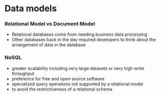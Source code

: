 # Data models
### Relational Model vs Document Model
- Relational databases come from needing business data processing
- Other databases back in the day required developers to think about the arrangement of data in the database
### NoSQL
- greater scalability including very large datasets or very high write throughput
- preference for free and open source software
- specialized query operations not supported by a relational model
- to avoid the restrictiveness of a relational schema
